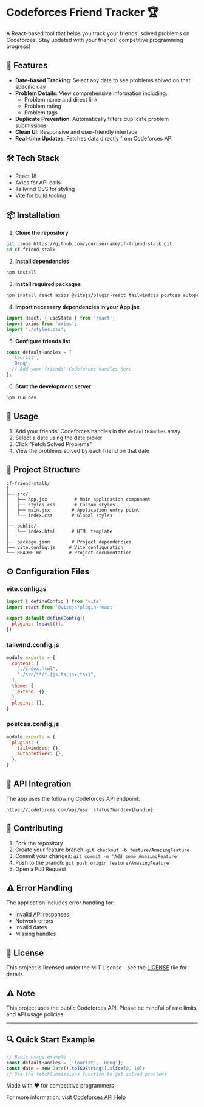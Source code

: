 # Codeforces Friend Tracker 🏆

A React-based tool that helps you track your friends' solved problems on Codeforces. Stay updated with your friends' competitive programming progress!

## 🚀 Features

- **Date-based Tracking**: Select any date to see problems solved on that specific day
- **Problem Details**: View comprehensive information including:
  - Problem name and direct link
  - Problem rating
  - Problem tags
- **Duplicate Prevention**: Automatically filters duplicate problem submissions
- **Clean UI**: Responsive and user-friendly interface
- **Real-time Updates**: Fetches data directly from Codeforces API

## 🛠️ Tech Stack

- React 18
- Axios for API calls
- Tailwind CSS for styling
- Vite for build tooling

## 📦 Installation

1. **Clone the repository**
```bash
git clone https://github.com/yourusername/cf-friend-stalk.git
cd cf-friend-stalk
```

2. **Install dependencies**
```bash
npm install
```

3. **Install required packages**
```bash
npm install react axios @vitejs/plugin-react tailwindcss postcss autoprefixer
```

4. **Import necessary dependencies in your App.jsx**
```jsx
import React, { useState } from 'react';
import axios from 'axios';
import './styles.css';
```

5. **Configure friends list**
```jsx
const defaultHandles = [
  'tourist',
  'Benq',
  // Add your friends' Codeforces handles here
];
```

6. **Start the development server**
```bash
npm run dev
```

## 🌟 Usage

1. Add your friends' Codeforces handles in the `defaultHandles` array
2. Select a date using the date picker
3. Click "Fetch Solved Problems"
4. View the problems solved by each friend on that date

## 📁 Project Structure

```
cf-friend-stalk/
│
├── src/
│   ├── App.jsx          # Main application component
│   ├── styles.css       # Custom styles
│   ├── main.jsx        # Application entry point
│   └── index.css       # Global styles
│
├── public/
│   └── index.html      # HTML template
│
├── package.json        # Project dependencies
├── vite.config.js     # Vite configuration
└── README.md          # Project documentation
```

## ⚙️ Configuration Files

### vite.config.js
```javascript
import { defineConfig } from 'vite'
import react from '@vitejs/plugin-react'

export default defineConfig({
  plugins: [react()],
})
```

### tailwind.config.js
```javascript
module.exports = {
  content: [
    "./index.html",
    "./src/**/*.{js,ts,jsx,tsx}",
  ],
  theme: {
    extend: {},
  },
  plugins: [],
}
```

### postcss.config.js
```javascript
module.exports = {
  plugins: {
    tailwindcss: {},
    autoprefixer: {},
  },
}
```

## 🔄 API Integration

The app uses the following Codeforces API endpoint:
```
https://codeforces.com/api/user.status?handle={handle}
```

## 🤝 Contributing

1. Fork the repository
2. Create your feature branch: `git checkout -b feature/AmazingFeature`
3. Commit your changes: `git commit -m 'Add some AmazingFeature'`
4. Push to the branch: `git push origin feature/AmazingFeature`
5. Open a Pull Request

## ⚠️ Error Handling

The application includes error handling for:
- Invalid API responses
- Network errors
- Invalid dates
- Missing handles

## 📝 License

This project is licensed under the MIT License - see the [LICENSE](LICENSE) file for details.

## ⚠️ Note

This project uses the public Codeforces API. Please be mindful of rate limits and API usage policies.

---

## 🔍 Quick Start Example

```jsx
// Basic usage example
const defaultHandles = ['tourist', 'Benq'];
const date = new Date().toISOString().slice(0, 10);
// Use the fetchSubmissions function to get solved problems
```

Made with ❤️ for competitive programmers

For more information, visit [Codeforces API Help](https://codeforces.com/apiHelp)